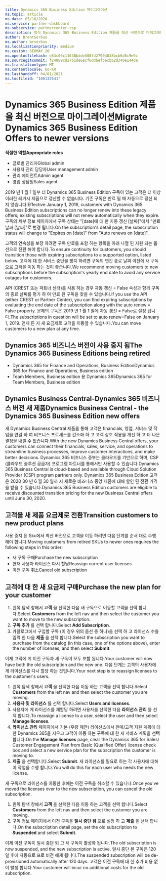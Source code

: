 ```yaml
---
title: Dynamics 365 Business Edition 마이그레이션
ms.topic: article
ms.date: 05/18/2020
ms.service: partner-dashboard
ms.subservice: partnercenter-csp
description: 정식 Dynamics 365 Business Edition 제품을 최신 버전으로 마이그레이션하는 방법에 대해 알아봅니다.
author: BrentSerbus
ms.author: brserbus
ms.localizationpriority: medium
ms.custom: SEOMAY.20
ms.openlocfilehash: e83c06c11638bdde508fd27904038bcb6d8c9e9c
ms.sourcegitcommit: f24089cd27b1de6ecf6ddbefb6cbb2d340e144de
ms.translationtype: MT
ms.contentlocale: ko-KR
ms.lasthandoff: 04/01/2021
ms.locfileid: "106132641"
---
```

# <a name="migrate-dynamics-365-business-edition-offers-to-newer-versions"></a><span data-ttu-id="e0923-103">Dynamics 365 Business Edition 제품을 최신 버전으로 마이그레이션</span><span class="sxs-lookup"><span data-stu-id="e0923-103">Migrate Dynamics 365 Business Edition Offers to newer versions</span></span>

<span data-ttu-id="e0923-104">**적절한 역할**</span><span class="sxs-lookup"><span data-stu-id="e0923-104">**Appropriate roles**</span></span>

- <span data-ttu-id="e0923-105">글로벌 관리자</span><span class="sxs-lookup"><span data-stu-id="e0923-105">Global admin</span></span>
- <span data-ttu-id="e0923-106">사용자 관리 담당자</span><span class="sxs-lookup"><span data-stu-id="e0923-106">User management admin</span></span>
- <span data-ttu-id="e0923-107">관리 에이전트</span><span class="sxs-lookup"><span data-stu-id="e0923-107">Admin agent</span></span>
- <span data-ttu-id="e0923-108">영업 상담원</span><span class="sxs-lookup"><span data-stu-id="e0923-108">Sales agent</span></span>

<span data-ttu-id="e0923-109">2019 년 1 월 1 일부 터 Dynamics 365 Business Edition 구독이 있는 고객은 더 이상 이러한 레거시 제품으로 갱신할 수 없습니다. 기존 구독은 만료 될 때 자동으로 갱신 되지 않습니다.</span><span class="sxs-lookup"><span data-stu-id="e0923-109">Effective January 1, 2019, customers with Dynamics 365 Business Edition subscriptions can no longer renew into these legacy offers; existing subscriptions will not renew automatically when they expire.</span></span> <span data-ttu-id="e0923-110">구독의 세부 정보 페이지에서 구독 상태는 "[date]에 대 한 자동 갱신 [날짜]"에서 "만료 날짜 [날짜]"로 변경 됩니다.</span><span class="sxs-lookup"><span data-stu-id="e0923-110">On the subscription's detail page, the subscription status will change to "Expires on [date]" from "Auto renews on [date]".</span></span>

<span data-ttu-id="e0923-111">고객의 연속성을 보장 하려면 구독 만료를 포함 하는 항목을 아래 나열 된 지원 되는 옵션으로 전환 해야 합니다.</span><span class="sxs-lookup"><span data-stu-id="e0923-111">To ensure continuity for customers, you should transition those with expiring subscriptions to a supported option, listed below.</span></span> <span data-ttu-id="e0923-112">고객에 대 한 서비스 중단을 방지 하려면 구독의 연간 종료 날짜 이전에 새 구독으로 고객을 이동 하는 것이 좋습니다.</span><span class="sxs-lookup"><span data-stu-id="e0923-112">We recommend moving customers to new subscriptions before the subscription's yearly end date to avoid any service outages for customers.</span></span>

<span data-ttu-id="e0923-113">API (CREST 또는 파트너 센터)를 사용 하는 경우 자동 갱신 = False 속성과 함께 구독의 종료 날짜를 평가 하 여 만료 된 구독을 찾을 수 있습니다.</span><span class="sxs-lookup"><span data-stu-id="e0923-113">If you use the API (either CREST or Partner Center), you can find expiring subscriptions by evaluating the end date of the subscription along with the auto renew = False property.</span></span> <span data-ttu-id="e0923-114">문제의 구독은 2019 년 1 월 1 일에 자동 갱신 = False로 설정 됩니다.</span><span class="sxs-lookup"><span data-stu-id="e0923-114">The subscriptions in question will be set to auto renew=False on January 1, 2019.</span></span> <span data-ttu-id="e0923-115">언제 든 지 새 요금제로 고객을 이동할 수 있습니다.</span><span class="sxs-lookup"><span data-stu-id="e0923-115">You can move customers to a new plan at any time.</span></span> 

## <a name="the-dynamics-365-business-editions-being-retired"></a><span data-ttu-id="e0923-116">Dynamics 365 비즈니스 버전이 사용 중지 됨</span><span class="sxs-lookup"><span data-stu-id="e0923-116">The Dynamics 365 Business Editions being retired</span></span>

- <span data-ttu-id="e0923-117">Dynamics 365 for Finance and Operations, Business Edition</span><span class="sxs-lookup"><span data-stu-id="e0923-117">Dynamics 365 for Finance and Operations, Business edition</span></span>
- <span data-ttu-id="e0923-118">Team Members, Business edition 용 Dynamics 365</span><span class="sxs-lookup"><span data-stu-id="e0923-118">Dynamics 365 for Team Members, Business edition</span></span>

## <a name="dynamics-business-central---the-dynamics-365-business-edition-new-offers"></a><span data-ttu-id="e0923-119">Dynamics Business Central-Dynamics 365 비즈니스 버전 새 제품</span><span class="sxs-lookup"><span data-stu-id="e0923-119">Dynamics Business Central - the Dynamics 365 Business Edition new offers</span></span>

<span data-ttu-id="e0923-120">새 Dynamics Business Central 제품을 통해 고객은 financials, 영업, 서비스 및 작업을 연결 하 여 비즈니스 프로세스를 간소화 하 고 고객 상호 작용을 개선 하 고 더 나은 결정을 내릴 수 있습니다.</span><span class="sxs-lookup"><span data-stu-id="e0923-120">With the new Dynamics Business Central offers, your customers can connect their financials, sales, service, and operations to streamline business processes, improve customer interactions, and make better decisions.</span></span> <span data-ttu-id="e0923-121">Dynamics 365 비즈니스 중부는 클라우드를 기반으로 하며, CSP (클라우드 솔루션 공급자) 프로그램 파트너를 통해서만 사용할 수 있습니다.</span><span class="sxs-lookup"><span data-stu-id="e0923-121">Dynamics 365 Business Central is cloud-based and available through Cloud Solution Provider (CSP) program partners only.</span></span>
<span data-ttu-id="e0923-122">Dynamics 365 Business Edition 고객은 2020 30 년 6 월 30 일까 지 새로운 비즈니스 중앙 제품에 대해 할인 된 전환 가격을 받을 수 있습니다.</span><span class="sxs-lookup"><span data-stu-id="e0923-122">Dynamics 365 Business Edition customers are eligible to receive discounted transition pricing for the new Business Central offers until June 30, 2020.</span></span>

## <a name="transition-customers-to-new-product-plans"></a><span data-ttu-id="e0923-123">고객을 새 제품 요금제로 전환</span><span class="sxs-lookup"><span data-stu-id="e0923-123">Transition customers to new product plans</span></span>

 <span data-ttu-id="e0923-124">사용 중지 된 Sku에서 최신 버전으로 고객을 이동 하려면 다음 단계를 순서 대로 수행 해야 합니다.</span><span class="sxs-lookup"><span data-stu-id="e0923-124">Moving customers from retired SKUs to newer ones requires the following steps in this order:</span></span>

- <span data-ttu-id="e0923-125">새 구독 구매</span><span class="sxs-lookup"><span data-stu-id="e0923-125">Purchase the new subscription</span></span>
- <span data-ttu-id="e0923-126">현재 사용자 라이선스 다시 할당</span><span class="sxs-lookup"><span data-stu-id="e0923-126">Reassign current user licenses</span></span>
- <span data-ttu-id="e0923-127">이전 구독 취소</span><span class="sxs-lookup"><span data-stu-id="e0923-127">Cancel old subscription</span></span>

## <a name="purchase-the-new-plan-for-your-customer"></a><span data-ttu-id="e0923-128">고객에 대 한 새 요금제 구매</span><span class="sxs-lookup"><span data-stu-id="e0923-128">Purchase the new plan for your customer</span></span>

1. <span data-ttu-id="e0923-129">왼쪽 탐색 창에서 **고객** 을 선택한 다음 새 구독으로 이동할 고객을 선택 합니다.</span><span class="sxs-lookup"><span data-stu-id="e0923-129">Select **Customers** from the left nav and then select the customer you want to move to the new subscription.</span></span>
2. <span data-ttu-id="e0923-130">**구독 추가** 를 선택 합니다.</span><span class="sxs-lookup"><span data-stu-id="e0923-130">Select **Add Subscription**.</span></span>
3. <span data-ttu-id="e0923-131">카탈로그에서 구입할 구독 (이 경우 위의 옵션 중 하나)을 선택 하 고 라이선스 수를 입력 한 다음 **제출** 을 선택 합니다.</span><span class="sxs-lookup"><span data-stu-id="e0923-131">Select the subscription you want to purchase from the catalog (in this case, one of the options above), enter the number of licenses, and then select **Submit**.</span></span> 

<span data-ttu-id="e0923-132">이제 고객에 게 이전 구독과 새 구독이 모두 포함 됩니다.</span><span class="sxs-lookup"><span data-stu-id="e0923-132">Your customer will now have both the old subscription and the new one.</span></span> <span data-ttu-id="e0923-133">다음 단계는 고객의 사용자에 게 라이선스를 다시 할당 하는 것입니다.</span><span class="sxs-lookup"><span data-stu-id="e0923-133">Your next step is to reassign licenses to the customer's users.</span></span>

1. <span data-ttu-id="e0923-134">왼쪽 탐색 창에서 **고객** 을 선택한 다음 이동 하는 고객을 선택 합니다.</span><span class="sxs-lookup"><span data-stu-id="e0923-134">Select **Customers** from the left nav and then select the customer you are moving.</span></span>
2. <span data-ttu-id="e0923-135">**사용자 및 라이선스** 를 선택 합니다.</span><span class="sxs-lookup"><span data-stu-id="e0923-135">Select **Users and licenses**.</span></span>
3. <span data-ttu-id="e0923-136">사용자에 게 라이선스를 재할당 하려면 사용자를 선택한 다음 **라이선스 관리** 를 선택 합니다.</span><span class="sxs-lookup"><span data-stu-id="e0923-136">To reassign a license to a user, select the user and then select **Manage licenses**.</span></span> 
4. <span data-ttu-id="e0923-137">**라이선스 관리** 페이지에서 기본 (우량 제안) 라이선스에서 판매/고객 지원 계획에 대 한 Dynamics 365을 지우고 고객이 이동 하는 구독에 대 한 새 서비스 계획을 선택 합니다.</span><span class="sxs-lookup"><span data-stu-id="e0923-137">On the **Manage licenses** page, clear the Dynamics 365 for Sales/ Customer Engagement Plan from Basic (Qualified Offer) license check box and select a new service plan for the subscription the customer is moving to.</span></span> 
5. <span data-ttu-id="e0923-138">**제출** 을 선택합니다.</span><span class="sxs-lookup"><span data-stu-id="e0923-138">Select **Submit**.</span></span> <span data-ttu-id="e0923-139">새 라이선스를 필요로 하는 각 사용자에 대해이 작업을 수행 합니다.</span><span class="sxs-lookup"><span data-stu-id="e0923-139">You will do this for each user who needs the new license.</span></span> 

<span data-ttu-id="e0923-140">새 구독으로 라이선스를 이동한 후에는 이전 구독을 취소할 수 있습니다.</span><span class="sxs-lookup"><span data-stu-id="e0923-140">Once you've moved the licenses over to the new subscription, you can cancel the old subscription.</span></span> 

1. <span data-ttu-id="e0923-141">왼쪽 탐색 창에서 **고객** 을 선택한 다음 이동 하는 고객을 선택 합니다.</span><span class="sxs-lookup"><span data-stu-id="e0923-141">Select **Customers** from the left nav and then select the customer you are moving.</span></span>
2. <span data-ttu-id="e0923-142">구독 정보 페이지에서 이전 구독을 **일시 중단 됨** 으로 설정 하 고 **제출** 을 선택 합니다.</span><span class="sxs-lookup"><span data-stu-id="e0923-142">On the subscription detail page, set the old subscription to **Suspended** and select **Submit**.</span></span>

<span data-ttu-id="e0923-143">이제 이전 구독이 일시 중단 되 고 새 구독이 활성화 됩니다.</span><span class="sxs-lookup"><span data-stu-id="e0923-143">The old subscription is now suspended, and the new subscription is active.</span></span> <span data-ttu-id="e0923-144">일시 중단 된 구독은 120 일 후에 자동으로 프로 비전 해제 됩니다.</span><span class="sxs-lookup"><span data-stu-id="e0923-144">The suspended subscription will be de-provisioned automatically after 120 days.</span></span> <span data-ttu-id="e0923-145">고객은 이전 구독에 대 한 추가 비용 없이 발생 합니다.</span><span class="sxs-lookup"><span data-stu-id="e0923-145">Your customer will incur no additional costs for the old subscription.</span></span>
